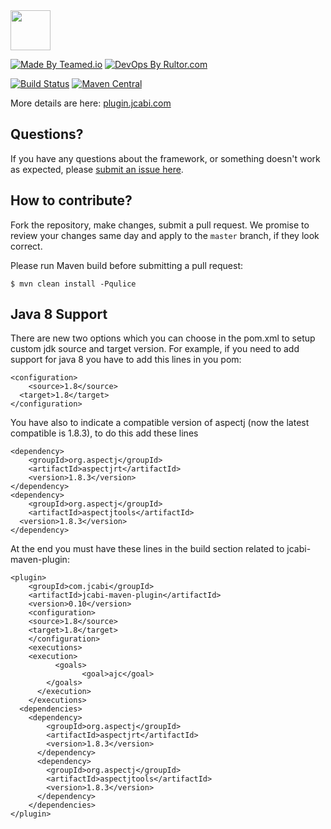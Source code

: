 <img src="http://img.jcabi.com/logo-square.svg" width="64px" height="64px" />

[![Made By Teamed.io](http://img.teamed.io/btn.svg)](http://www.teamed.io)
[![DevOps By Rultor.com](http://www.rultor.com/b/jcabi/jcabi-maven-plugin)](http://www.rultor.com/p/jcabi/jcabi-maven-plugin)

[![Build Status](https://travis-ci.org/jcabi/jcabi-maven-plugin.svg?branch=master)](https://travis-ci.org/jcabi/jcabi-maven-plugin)
[![Maven Central](https://maven-badges.herokuapp.com/maven-central/com.jcabi/jcabi-maven-plugin/badge.svg)](https://maven-badges.herokuapp.com/maven-central/com.jcabi/jcabi-maven-plugin)

More details are here: [plugin.jcabi.com](http://plugin.jcabi.com/index.html)

## Questions?

If you have any questions about the framework, or something doesn't work as expected,
please [submit an issue here](https://github.com/jcabi/jcabi-maven-plugin/issues/new).

## How to contribute?

Fork the repository, make changes, submit a pull request.
We promise to review your changes same day and apply to
the `master` branch, if they look correct.

Please run Maven build before submitting a pull request:

```
$ mvn clean install -Pqulice
```

## Java 8 Support

There are new two options which you can choose in the pom.xml to setup custom jdk source and target version.
For example, if you need to add support for java 8 you have to add this lines in you pom:
```
<configuration>
	<source>1.8</source>
  <target>1.8</target>
</configuration>
```
You have also to indicate a compatible version of aspectj (now the latest compatible is 1.8.3), to do this add these lines
```
<dependency>
	<groupId>org.aspectj</groupId>
	<artifactId>aspectjrt</artifactId>
	<version>1.8.3</version>
</dependency>
<dependency>
	<groupId>org.aspectj</groupId>
	<artifactId>aspectjtools</artifactId>
  <version>1.8.3</version>
</dependency>
```
At the end you must have these lines in the build section related to jcabi-maven-plugin:
```
<plugin>
	<groupId>com.jcabi</groupId>
	<artifactId>jcabi-maven-plugin</artifactId>
	<version>0.10</version>
	<configuration>
  	<source>1.8</source>
  	<target>1.8</target>
	</configuration>
	<executions>
  	<execution>
	      <goals>
	  			<goal>ajc</goal>
      	</goals>
	  </execution>
	</executions>
  <dependencies>
  	<dependency>
	    <groupId>org.aspectj</groupId>
	    <artifactId>aspectjrt</artifactId>
	    <version>1.8.3</version>
	  </dependency>
	  <dependency>
    	<groupId>org.aspectj</groupId>
    	<artifactId>aspectjtools</artifactId>
    	<version>1.8.3</version>
	  </dependency>
	</dependencies>
</plugin>
```
